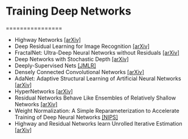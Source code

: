 # Training Deep Networks
================

- Highway Networks [[arXiv]](https://arxiv.org/abs/1505.00387)
- Deep Residual Learning for Image Recognition [[arXiv]](https://arxiv.org/abs/1512.03385)
- FractalNet: Ultra-Deep Neural Networks without Residuals [[arXiv]](https://arxiv.org/abs/1605.07648)
- Deep Networks with Stochastic Depth [[arXiv]](https://arxiv.org/abs/1603.09382)
- Deeply-Supervised Nets [[JMLR]](http://jmlr.org/proceedings/papers/v38/lee15a.pdf)
- Densely Connected Convolutional Networks [[arXiv]](https://arxiv.org/abs/1608.06993)
- AdaNet: Adaptive Structural Learning of Artificial Neural Networks [[arXiv]](https://arxiv.org/abs/1607.01097)
- HyperNetworks [[arXiv]](https://arxiv.org/abs/1609.09106)
- Residual Networks Behave Like Ensembles of Relatively Shallow Networks [[arXiv]](https://arxiv.org/abs/1605.06431)
- Weight Normalization: A Simple Reparameterization to Accelerate Training of Deep Neural Networks [[NIPS]](http://papers.nips.cc/paper/6114-weight-normalization-a-simple-reparameterization-to-accelerate-training-of-deep-neural-networks.pdf)
- Highway and Residual Networks learn Unrolled Iterative Estimation [[arXiv]](https://arxiv.org/abs/1612.07771)
